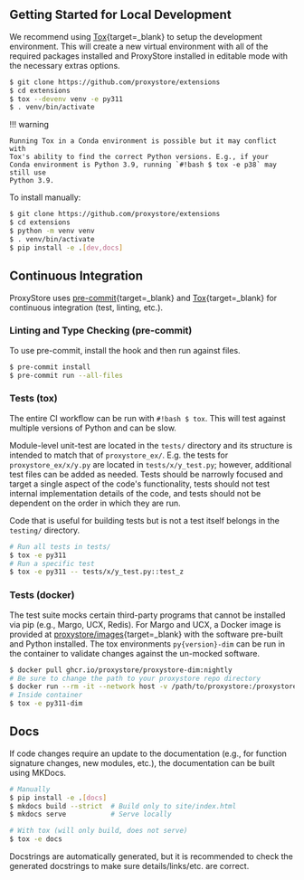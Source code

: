 ## Getting Started for Local Development

We recommend using [Tox](https://tox.wiki/en/latest/index.html){target=_blank}
to setup the development environment. This will create a new virtual
environment with all of the required packages installed
and ProxyStore installed in editable mode with the necessary extras options.

```bash
$ git clone https://github.com/proxystore/extensions
$ cd extensions
$ tox --devenv venv -e py311
$ . venv/bin/activate
```

!!! warning

    Running Tox in a Conda environment is possible but it may conflict with
    Tox's ability to find the correct Python versions. E.g., if your
    Conda environment is Python 3.9, running `#!bash $ tox -e p38` may still use
    Python 3.9.

To install manually:
```bash
$ git clone https://github.com/proxystore/extensions
$ cd extensions
$ python -m venv venv
$ . venv/bin/activate
$ pip install -e .[dev,docs]
```

## Continuous Integration

ProxyStore uses [pre-commit](https://pre-commit.com/){target=_blank} and
[Tox](https://tox.wiki/en/latest/index.html){target=_blank} for continuous integration
(test, linting, etc.).

### Linting and Type Checking (pre-commit)

To use pre-commit, install the hook and then run against files.

```bash
$ pre-commit install
$ pre-commit run --all-files
```

### Tests (tox)

The entire CI workflow can be run with `#!bash $ tox`.
This will test against multiple versions of Python and can be slow.

Module-level unit-test are located in the `tests/` directory and its
structure is intended to match that of `proxystore_ex/`.
E.g. the tests for `proxystore_ex/x/y.py` are located in
`tests/x/y_test.py`; however, additional test files can be added
as needed. Tests should be narrowly focused and target a single aspect of the
code's functionality, tests should not test internal implementation details of
the code, and tests should not be dependent on the order in which they are run.

Code that is useful for building tests but is not a test itself belongs in the
`testing/` directory.

```bash
# Run all tests in tests/
$ tox -e py311
# Run a specific test
$ tox -e py311 -- tests/x/y_test.py::test_z
```

### Tests (docker)

The test suite mocks certain third-party programs that cannot be installed via
pip (e.g., Margo, UCX, Redis). For Margo and UCX, a Docker image is provided
at
[proxystore/images](https://github.com/proxystore/images){target=_blank}
with the software pre-built and Python installed. The tox environments
`py{version}-dim` can be run in the container to validate changes against
the un-mocked software.

```bash
$ docker pull ghcr.io/proxystore/proxystore-dim:nightly
# Be sure to change the path to your proxystore repo directory
$ docker run --rm -it --network host -v /path/to/proxystore:/proxystore ghcr.io/proxystore/proxystore-dim:nightly
# Inside container
$ tox -e py311-dim
```

## Docs

If code changes require an update to the documentation (e.g., for function
signature changes, new modules, etc.), the documentation can be built using
MKDocs.

```bash
# Manually
$ pip install -e .[docs]
$ mkdocs build --strict  # Build only to site/index.html
$ mkdocs serve           # Serve locally

# With tox (will only build, does not serve)
$ tox -e docs
```

Docstrings are automatically generated, but it is recommended to check the
generated docstrings to make sure details/links/etc. are correct.
